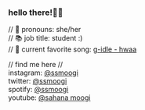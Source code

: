 ### hello there!👋✨

// 💖 pronouns: she/her <br>
// 📚 job title: student :) <br>
// 🎹 current favorite song: <a href="https://youtu.be/z3szNvgQxHo">g-idle - hwaa</a> <br>

// find me here // <br>
instagram: <a href="https://www.instagram.com/ssmoogi/">@ssmoogi</a> <br>
twitter: <a href="https://twitter.com/ssmoogi">@ssmoogi</a> <br>
spotify: <a href="https://open.spotify.com/user/ssmoogi">@ssmoogi</a> <br>
youtube: <a href="https://www.youtube.com/channel/UCAKNiiL6mArE_O0kqPbyq_A">@sahana moogi</a> <br>

<!--[![HitCount](http://hits.dwyl.com/ssmoogi/ssmoogi.svg)](http://hits.dwyl.com/ssmoogi/ssmoogi)-->
